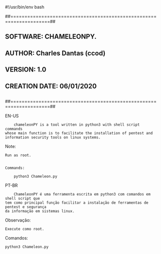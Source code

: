 #!/usr/bin/env bash


##====================================================================##
##                                                                    ##
## SOFTWARE: CHAMELEONPY.                                             ##
## AUTHOR: Charles Dantas (ccod)                                 ##
## VERSION: 1.0                                                       ##
## CREATION DATE: 06/01/2020                                          ##
##                                                                    ##
##====================================================================##


EN-US

        chameleonPY is a tool written in python3 with shell script commands
    whose main function is to facilitate the installation of pentest and 
    information security tools on linux systems.


Note:

    Run as root.


    Commands: 

        python3 Chameleon.py


PT-BR

        ChameleonPY é uma ferramenta escrita em python3 com comandos em shell script que 
    tem como principal função facilitar a instalação de ferramentas de pentest e segurança
    da informação em sistemas linux. 

Observação: 

    Execute como root.



Comandos: 
    
    python3 Chameleon.py
